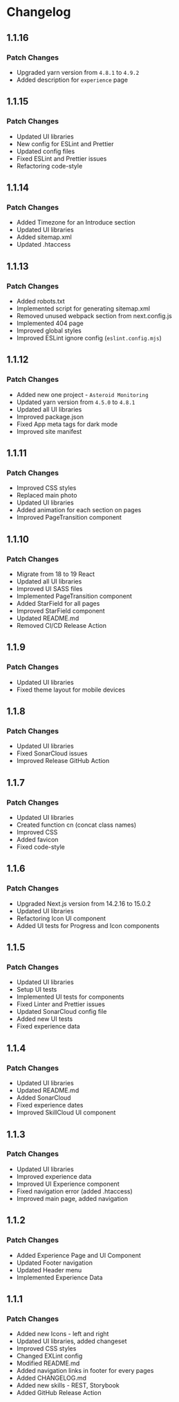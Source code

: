 # Changelog

## 1.1.16

### Patch Changes

- Upgraded yarn version from `4.8.1` to `4.9.2`
- Added description for `experience` page

## 1.1.15

### Patch Changes

- Updated UI libraries
- New config for ESLint and Prettier
- Updated config files
- Fixed ESLint and Prettier issues
- Refactoring code-style

## 1.1.14

### Patch Changes

- Added Timezone for an Introduce section
- Updated UI libraries
- Added sitemap.xml
- Updated .htaccess

## 1.1.13

### Patch Changes

- Added robots.txt
- Implemented script for generating sitemap.xml
- Removed unused webpack section from next.config.js
- Implemented 404 page
- Improved global styles
- Improved ESLint ignore config (`eslint.config.mjs`)

## 1.1.12

### Patch Changes

- Added new one project - `Asteroid Monitoring`
- Updated yarn version from `4.5.0` to `4.8.1`
- Updated all UI libraries
- Improved package.json
- Fixed App meta tags for dark mode
- Improved site manifest

## 1.1.11

### Patch Changes

- Improved CSS styles
- Replaced main photo
- Updated UI libraries
- Added animation for each section on pages
- Improved PageTransition component

## 1.1.10

### Patch Changes

- Migrate from 18 to 19 React
- Updated all UI libraries
- Improved UI SASS files
- Implemented PageTransition component
- Added StarField for all pages
- Improved StarField component
- Updated README.md
- Removed CI/CD Release Action

## 1.1.9

### Patch Changes

- Updated UI libraries
- Fixed theme layout for mobile devices

## 1.1.8

### Patch Changes

- Updated UI libraries
- Fixed SonarCloud issues
- Improved Release GitHub Action

## 1.1.7

### Patch Changes

- Updated UI libraries
- Created function cn (concat class names)
- Improved CSS
- Added favicon
- Fixed code-style

## 1.1.6

### Patch Changes

- Upgraded Next.js version from 14.2.16 to 15.0.2
- Updated UI libraries
- Refactoring Icon UI component
- Added UI tests for Progress and Icon components

## 1.1.5

### Patch Changes

- Updated UI libraries
- Setup UI tests
- Implemented UI tests for components
- Fixed Linter and Prettier issues
- Updated SonarCloud config file
- Added new UI tests
- Fixed experience data

## 1.1.4

### Patch Changes

- Updated UI libraries
- Updated README.md
- Added SonarCloud
- Fixed experience dates
- Improved SkillCloud UI component

## 1.1.3

### Patch Changes

- Updated UI libraries
- Improved experience data
- Improved UI Experience component
- Fixed navigation error (added .htaccess)
- Improved main page, added navigation

## 1.1.2

### Patch Changes

- Added Experience Page and UI Component
- Updated Footer navigation
- Updated Header menu
- Implemented Experience Data

## 1.1.1

### Patch Changes

- Added new Icons - left and right
- Updated UI libraries, added changeset
- Improved CSS styles
- Changed EXLint config
- Modified README.md
- Added navigation links in footer for every pages
- Added CHANGELOG.md
- Added new skills - REST, Storybook
- Added GitHub Release Action
